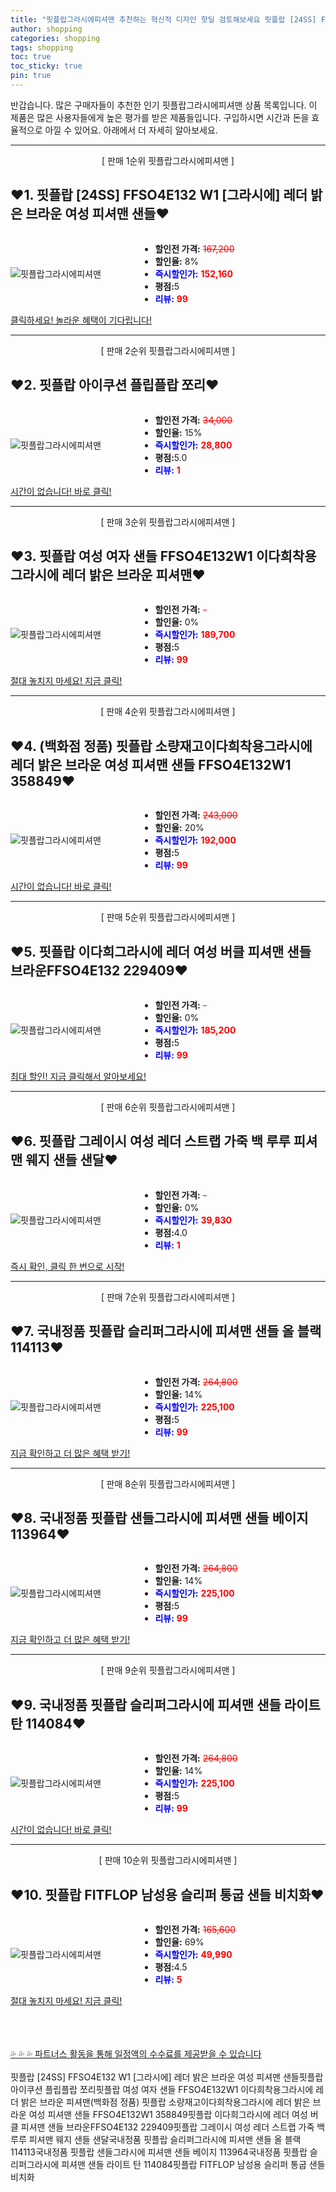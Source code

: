 ```yaml
---
title: "핏플랍그라시에피셔맨 추천하는 혁신적 디자인 핫딜 검토해보세요 핏플랍 [24SS] FFSO4E132 W1 [그라시에]"
author: shopping
categories: shopping
tags: shopping
toc: true
toc_sticky: true
pin: true
---
```

반갑습니다. 많은 구매자들이 추천한 인기 핏플랍그라시에피셔맨 상품 목록입니다. 이 제품은 많은 사용자들에게 높은 평가를 받은 제품들입니다. 구입하시면 시간과 돈을 효율적으로 아낄 수 있어요. 아래에서 더 자세히 알아보세요.

---
<p class="toplist" style="margin: 0 auto; display: block; width: fit-content;">[ 판매 1순위 핏플랍그라시에피셔맨 ]</p>

<h2><strong>❤️1. 핏플랍 [24SS] FFSO4E132 W1 [그라시에] 레더 밝은 브라운 여성 피셔맨 샌들❤️</strong></h2>

<div style="display: flex; align-items: center;">
    <div style="flex: 0.4;">
        <img src="https://thumbnail7.coupangcdn.com/thumbnails/remote/230x230ex/image/vendor_inventory/65a9/2e94fb3e9ea0538caf806be983575a57147c1096e631d6fb49c985735a03.jpg" alt="핏플랍그라시에피셔맨" style="max-width: 100%;">
    </div>
    <div style="flex: 0.6; margin-left: 10px;">
        <ul>
            <li><strong>할인전 가격:</strong> <del style="color: red;">167,200</del></li>
            <li><strong>할인율:</strong> 8%</li>
            <li><span style='color:blue'><strong>즉시할인가:</strong></span> <span style='color:red'><strong>152,160</strong></span></li>
            <li><strong>평점:</strong>5</li>
            <li><span style='color:blue'><strong>리뷰:</strong></span> <span style='color:red'><strong>99</strong></span></li>
        </ul>
    </div>
</div>
<div class="center">
    <a href="https://selin100587001.github.io?lptag=AF9450613&subid=githubio&pageKey=7956879564&traceid=V0-153&itemId=21985316724&vendorItemId=89032898604" class="myButton">
        클릭하세요! 놀라운 혜택이 기다립니다!
    </a>
</div>


---
<p class="toplist" style="margin: 0 auto; display: block; width: fit-content;">[ 판매 2순위 핏플랍그라시에피셔맨 ]</p>

<h2><strong>❤️2. 핏플랍 아이쿠션 플립플랍 쪼리❤️</strong></h2>

<div style="display: flex; align-items: center;">
    <div style="flex: 0.4;">
        <img src="https://thumbnail10.coupangcdn.com/thumbnails/remote/230x230ex/image/vendor_inventory/b8ed/e1e23ad63ca9ef2adaa97f88fd30f1f703581fb9e8e783a0d36c99c786b8.jpg" alt="핏플랍그라시에피셔맨" style="max-width: 100%;">
    </div>
    <div style="flex: 0.6; margin-left: 10px;">
        <ul>
            <li><strong>할인전 가격:</strong> <del style="color: red;">34,000</del></li>
            <li><strong>할인율:</strong> 15%</li>
            <li><span style='color:blue'><strong>즉시할인가:</strong></span> <span style='color:red'><strong>28,800</strong></span></li>
            <li><strong>평점:</strong>5.0</li>
            <li><span style='color:blue'><strong>리뷰:</strong></span> <span style='color:red'><strong>1</strong></span></li>
        </ul>
    </div>
</div>
<div class="center">
    <a href="https://selin100587001.github.io?lptag=AF9450613&subid=githubio&pageKey=7986948828&traceid=V0-153&itemId=22187795187&vendorItemId=89234045079" class="myButton">
        시간이 없습니다! 바로 클릭!
    </a>
</div>


---
<p class="toplist" style="margin: 0 auto; display: block; width: fit-content;">[ 판매 3순위 핏플랍그라시에피셔맨 ]</p>

<h2><strong>❤️3. 핏플랍 여성 여자 샌들 FFSO4E132W1 이다희착용그라시에 레더 밝은 브라운 피셔맨❤️</strong></h2>

<div style="display: flex; align-items: center;">
    <div style="flex: 0.4;">
        <img src="https://thumbnail8.coupangcdn.com/thumbnails/remote/230x230ex/image/vendor_inventory/ca22/68749c36d7d2635fbde08c249e3b37779b67a380c6e2ae4d2a33f65451a8.jpg" alt="핏플랍그라시에피셔맨" style="max-width: 100%;">
    </div>
    <div style="flex: 0.6; margin-left: 10px;">
        <ul>
            <li><strong>할인전 가격:</strong> <del style="color: red;">-</del></li>
            <li><strong>할인율:</strong> 0%</li>
            <li><span style='color:blue'><strong>즉시할인가:</strong></span> <span style='color:red'><strong>189,700</strong></span></li>
            <li><strong>평점:</strong>5</li>
            <li><span style='color:blue'><strong>리뷰:</strong></span> <span style='color:red'><strong>99</strong></span></li>
        </ul>
    </div>
</div>
<div class="center">
    <a href="https://selin100587001.github.io?lptag=AF9450613&subid=githubio&pageKey=8188508455&traceid=V0-153&itemId=23424207256&vendorItemId=90451220327" class="myButton">
        절대 놓치지 마세요! 지금 클릭!
    </a>
</div>


---
<p class="toplist" style="margin: 0 auto; display: block; width: fit-content;">[ 판매 4순위 핏플랍그라시에피셔맨 ]</p>

<h2><strong>❤️4. (백화점 정품) 핏플랍 소량재고이다희착용그라시에 레더 밝은 브라운 여성 피셔맨 샌들 FFSO4E132W1 358849❤️</strong></h2>

<div style="display: flex; align-items: center;">
    <div style="flex: 0.4;">
        <img src="https://thumbnail6.coupangcdn.com/thumbnails/remote/230x230ex/image/vendor_inventory/1186/442135ee61e9a83f345575cd966d4646801538d34cf2c73ad2545411598f.jpg" alt="핏플랍그라시에피셔맨" style="max-width: 100%;">
    </div>
    <div style="flex: 0.6; margin-left: 10px;">
        <ul>
            <li><strong>할인전 가격:</strong> <del style="color: red;">243,000</del></li>
            <li><strong>할인율:</strong> 20%</li>
            <li><span style='color:blue'><strong>즉시할인가:</strong></span> <span style='color:red'><strong>192,000</strong></span></li>
            <li><strong>평점:</strong>5</li>
            <li><span style='color:blue'><strong>리뷰:</strong></span> <span style='color:red'><strong>99</strong></span></li>
        </ul>
    </div>
</div>
<div class="center">
    <a href="https://selin100587001.github.io?lptag=AF9450613&subid=githubio&pageKey=8251330368&traceid=V0-153&itemId=23756113584&vendorItemId=90780584095" class="myButton">
        시간이 없습니다! 바로 클릭!
    </a>
</div>


---
<p class="toplist" style="margin: 0 auto; display: block; width: fit-content;">[ 판매 5순위 핏플랍그라시에피셔맨 ]</p>

<h2><strong>❤️5. 핏플랍 이다희그라시에 레더 여성 버클 피셔맨 샌들 브라운FFSO4E132 229409❤️</strong></h2>

<div style="display: flex; align-items: center;">
    <div style="flex: 0.4;">
        <img src="https://thumbnail6.coupangcdn.com/thumbnails/remote/230x230ex/image/vendor_inventory/ccde/4c12e905bb8fd5e061b7691a818fb4e9fcfc272c003e4e0dad016716094e.jpg" alt="핏플랍그라시에피셔맨" style="max-width: 100%;">
    </div>
    <div style="flex: 0.6; margin-left: 10px;">
        <ul>
            <li><strong>할인전 가격:</strong> <del style="color: red;">-</del></li>
            <li><strong>할인율:</strong> 0%</li>
            <li><span style='color:blue'><strong>즉시할인가:</strong></span> <span style='color:red'><strong>185,200</strong></span></li>
            <li><strong>평점:</strong>5</li>
            <li><span style='color:blue'><strong>리뷰:</strong></span> <span style='color:red'><strong>99</strong></span></li>
        </ul>
    </div>
</div>
<div class="center">
    <a href="https://selin100587001.github.io?lptag=AF9450613&subid=githubio&pageKey=8204851015&traceid=V0-153&itemId=23531676804&vendorItemId=90557971198" class="myButton">
        최대 할인! 지금 클릭해서 알아보세요!
    </a>
</div>


---
<p class="toplist" style="margin: 0 auto; display: block; width: fit-content;">[ 판매 6순위 핏플랍그라시에피셔맨 ]</p>

<h2><strong>❤️6. 핏플랍 그레이시 여성 레더 스트랩 가죽 백 루루 피셔맨 웨지 샌들 샌달❤️</strong></h2>

<div style="display: flex; align-items: center;">
    <div style="flex: 0.4;">
        <img src="https://thumbnail7.coupangcdn.com/thumbnails/remote/230x230ex/image/vendor_inventory/a17b/636b29e10ec5af0554bec753cee7b02f7a9ace69d202d9574cbbf1934d6f.jpg" alt="핏플랍그라시에피셔맨" style="max-width: 100%;">
    </div>
    <div style="flex: 0.6; margin-left: 10px;">
        <ul>
            <li><strong>할인전 가격:</strong> <del style="color: red;">-</del></li>
            <li><strong>할인율:</strong> 0%</li>
            <li><span style='color:blue'><strong>즉시할인가:</strong></span> <span style='color:red'><strong>39,830</strong></span></li>
            <li><strong>평점:</strong>4.0</li>
            <li><span style='color:blue'><strong>리뷰:</strong></span> <span style='color:red'><strong>1</strong></span></li>
        </ul>
    </div>
</div>
<div class="center">
    <a href="https://selin100587001.github.io?lptag=AF9450613&subid=githubio&pageKey=8192953669&traceid=V0-153&itemId=23453257985&vendorItemId=90543902374" class="myButton">
        즉시 확인, 클릭 한 번으로 시작!
    </a>
</div>


---
<p class="toplist" style="margin: 0 auto; display: block; width: fit-content;">[ 판매 7순위 핏플랍그라시에피셔맨 ]</p>

<h2><strong>❤️7. 국내정품 핏플랍 슬리퍼그라시에 피셔맨 샌들 올 블랙 114113❤️</strong></h2>

<div style="display: flex; align-items: center;">
    <div style="flex: 0.4;">
        <img src="https://thumbnail8.coupangcdn.com/thumbnails/remote/230x230ex/image/vendor_inventory/e4b2/3c8ffb05f6a2015fc8a5528a176b3278c8d7e34dd705226c1fbffcf58359.jpg" alt="핏플랍그라시에피셔맨" style="max-width: 100%;">
    </div>
    <div style="flex: 0.6; margin-left: 10px;">
        <ul>
            <li><strong>할인전 가격:</strong> <del style="color: red;">264,800</del></li>
            <li><strong>할인율:</strong> 14%</li>
            <li><span style='color:blue'><strong>즉시할인가:</strong></span> <span style='color:red'><strong>225,100</strong></span></li>
            <li><strong>평점:</strong>5</li>
            <li><span style='color:blue'><strong>리뷰:</strong></span> <span style='color:red'><strong>99</strong></span></li>
        </ul>
    </div>
</div>
<div class="center">
    <a href="https://selin100587001.github.io?lptag=AF9450613&subid=githubio&pageKey=7983953684&traceid=V0-153&itemId=22167831076&vendorItemId=89214282462" class="myButton">
        지금 확인하고 더 많은 혜택 받기!
    </a>
</div>


---
<p class="toplist" style="margin: 0 auto; display: block; width: fit-content;">[ 판매 8순위 핏플랍그라시에피셔맨 ]</p>

<h2><strong>❤️8. 국내정품 핏플랍 샌들그라시에 피셔맨 샌들 베이지 113964❤️</strong></h2>

<div style="display: flex; align-items: center;">
    <div style="flex: 0.4;">
        <img src="https://thumbnail8.coupangcdn.com/thumbnails/remote/230x230ex/image/vendor_inventory/13f0/00c228f187bb1c6c37a3092bba97c816caaae9b2d2f68fda2e370ab6d0b3.jpg" alt="핏플랍그라시에피셔맨" style="max-width: 100%;">
    </div>
    <div style="flex: 0.6; margin-left: 10px;">
        <ul>
            <li><strong>할인전 가격:</strong> <del style="color: red;">264,800</del></li>
            <li><strong>할인율:</strong> 14%</li>
            <li><span style='color:blue'><strong>즉시할인가:</strong></span> <span style='color:red'><strong>225,100</strong></span></li>
            <li><strong>평점:</strong>5</li>
            <li><span style='color:blue'><strong>리뷰:</strong></span> <span style='color:red'><strong>99</strong></span></li>
        </ul>
    </div>
</div>
<div class="center">
    <a href="https://selin100587001.github.io?lptag=AF9450613&subid=githubio&pageKey=7978379505&traceid=V0-153&itemId=22125757561&vendorItemId=89214039001" class="myButton">
        지금 확인하고 더 많은 혜택 받기!
    </a>
</div>


---
<p class="toplist" style="margin: 0 auto; display: block; width: fit-content;">[ 판매 9순위 핏플랍그라시에피셔맨 ]</p>

<h2><strong>❤️9. 국내정품 핏플랍 슬리퍼그라시에 피셔맨 샌들 라이트 탄 114084❤️</strong></h2>

<div style="display: flex; align-items: center;">
    <div style="flex: 0.4;">
        <img src="https://thumbnail7.coupangcdn.com/thumbnails/remote/230x230ex/image/vendor_inventory/3b1c/79fcc1ac652851db51a6c43d7589b276e3d0c7b0a906b3f5de5b5bb33c6e.jpg" alt="핏플랍그라시에피셔맨" style="max-width: 100%;">
    </div>
    <div style="flex: 0.6; margin-left: 10px;">
        <ul>
            <li><strong>할인전 가격:</strong> <del style="color: red;">264,800</del></li>
            <li><strong>할인율:</strong> 14%</li>
            <li><span style='color:blue'><strong>즉시할인가:</strong></span> <span style='color:red'><strong>225,100</strong></span></li>
            <li><strong>평점:</strong>5</li>
            <li><span style='color:blue'><strong>리뷰:</strong></span> <span style='color:red'><strong>99</strong></span></li>
        </ul>
    </div>
</div>
<div class="center">
    <a href="https://selin100587001.github.io?lptag=AF9450613&subid=githubio&pageKey=7983942924&traceid=V0-153&itemId=22167780534&vendorItemId=89214232228" class="myButton">
        시간이 없습니다! 바로 클릭!
    </a>
</div>


---
<p class="toplist" style="margin: 0 auto; display: block; width: fit-content;">[ 판매 10순위 핏플랍그라시에피셔맨 ]</p>

<h2><strong>❤️10. 핏플랍 FITFLOP 남성용 슬리퍼 통굽 샌들 비치화❤️</strong></h2>

<div style="display: flex; align-items: center;">
    <div style="flex: 0.4;">
        <img src="https://thumbnail10.coupangcdn.com/thumbnails/remote/230x230ex/image/vendor_inventory/db7d/213a4b0d5c2e5e02b5bce8a4a23a04c59e4b287edda605d8642c21080aec.jpg" alt="핏플랍그라시에피셔맨" style="max-width: 100%;">
    </div>
    <div style="flex: 0.6; margin-left: 10px;">
        <ul>
            <li><strong>할인전 가격:</strong> <del style="color: red;">165,600</del></li>
            <li><strong>할인율:</strong> 69%</li>
            <li><span style='color:blue'><strong>즉시할인가:</strong></span> <span style='color:red'><strong>49,990</strong></span></li>
            <li><strong>평점:</strong>4.5</li>
            <li><span style='color:blue'><strong>리뷰:</strong></span> <span style='color:red'><strong>5</strong></span></li>
        </ul>
    </div>
</div>
<div class="center">
    <a href="https://selin100587001.github.io?lptag=AF9450613&subid=githubio&pageKey=8066942605&traceid=V0-153&itemId=22689316181&vendorItemId=89725011892" class="myButton">
        절대 놓치지 마세요! 지금 클릭!
    </a>
</div>

<br><br><br>[💦 💦 💦 파트너스 활동을 통해 일정액의 수수료를 제공받을 수 있습니다](https://link.coupang.com/a/bcpT2c)<br><br>핏플랍 [24SS] FFSO4E132 W1 [그라시에] 레더 밝은 브라운 여성 피셔맨 샌들핏플랍 아이쿠션 플립플랍 쪼리핏플랍 여성 여자 샌들 FFSO4E132W1 이다희착용그라시에 레더 밝은 브라운 피셔맨(백화점 정품) 핏플랍 소량재고이다희착용그라시에 레더 밝은 브라운 여성 피셔맨 샌들 FFSO4E132W1 358849핏플랍 이다희그라시에 레더 여성 버클 피셔맨 샌들 브라운FFSO4E132 229409핏플랍 그레이시 여성 레더 스트랩 가죽 백 루루 피셔맨 웨지 샌들 샌달국내정품 핏플랍 슬리퍼그라시에 피셔맨 샌들 올 블랙 114113국내정품 핏플랍 샌들그라시에 피셔맨 샌들 베이지 113964국내정품 핏플랍 슬리퍼그라시에 피셔맨 샌들 라이트 탄 114084핏플랍 FITFLOP 남성용 슬리퍼 통굽 샌들 비치화